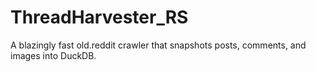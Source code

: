 # ThreadHarvester_RS
A blazingly fast old.reddit crawler that snapshots posts, comments, and images into DuckDB.
